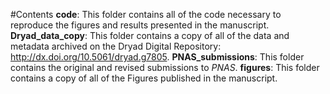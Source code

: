 #Contents
**code**: This folder contains all of the code necessary to reproduce the figures and results presented in the manuscript.
**Dryad_data_copy**: This folder contains a copy of all of the data and metadata archived on the Dryad Digital Repository: http://dx.doi.org/10.5061/dryad.g7805. 
**PNAS_submissions**: This folder contains the original and revised submissions to *PNAS*.
**figures**: This folder contains a copy of all of the Figures published in the manuscript.

